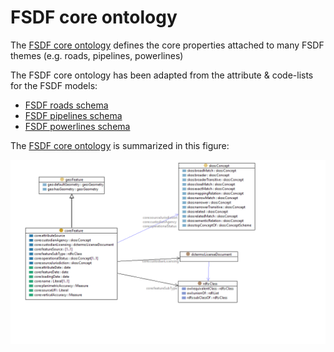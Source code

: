 # FSDF core ontology

The [FSDF core ontology](rdf/core.ttl) defines the core properties attached to many FSDF themes (e.g. roads, pipelines, powerlines)

The FSDF core ontology has been adapted from the attribute & code-lists for the FSDF models:

- [FSDF roads schema](https://github.com/GeoscienceAustralia/FSDF-Roads/blob/master/Roads.xlsx)
- [FSDF pipelines schema](https://github.com/GeoscienceAustralia/FSDF-Pipelines/blob/master/Pipelines.xlsx)
- [FSDF powerlines schema](https://github.com/GeoscienceAustralia/FSDF-Powerlines/blob/master/Powerlines.xlsx)

The [FSDF core ontology](rdf/core.ttl) is summarized in this figure: 

![FSDF core ontology](images/FSDF-core-ontology.png)
